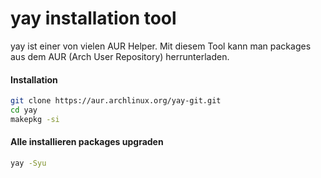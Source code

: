 # yay installation tool

yay ist einer von vielen AUR Helper. Mit diesem Tool kann man packages aus dem AUR (Arch User Repository) herrunterladen.

#### Installation

```bash
git clone https://aur.archlinux.org/yay-git.git
cd yay
makepkg -si
```

#### Alle installieren packages upgraden

```bash
yay -Syu
```

